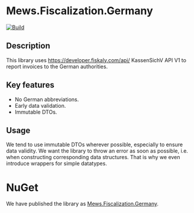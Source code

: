 # Mews.Fiscalization.Germany
[![Build](https://github.com/MewsSystems/fiscalizations/actions/workflows/build-and-test-germany.yml/badge.svg)](https://github.com/MewsSystems/fiscalizations/actions/workflows/build-and-test-germany.yml)

## Description
This library uses https://developer.fiskaly.com/api/ KassenSichV API V1 to report invoices to the German authorities.

## Key features
- No German abbreviations.
- Early data validation.
- Immutable DTOs.

## Usage
We tend to use immutable DTOs wherever possible, especially to ensure data validity.
We want the library to throw an error as soon as possible, i.e. when constructing corresponding data structures.
That is why we even introduce wrappers for simple datatypes.

# NuGet

We have published the library as [Mews.Fiscalization.Germany](https://www.nuget.org/packages/Mews.Fiscalization.Germany/).
